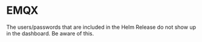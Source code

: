 # EMQX

The users/passwords that are included in the Helm Release do not show up in the dashboard. Be aware of this.
